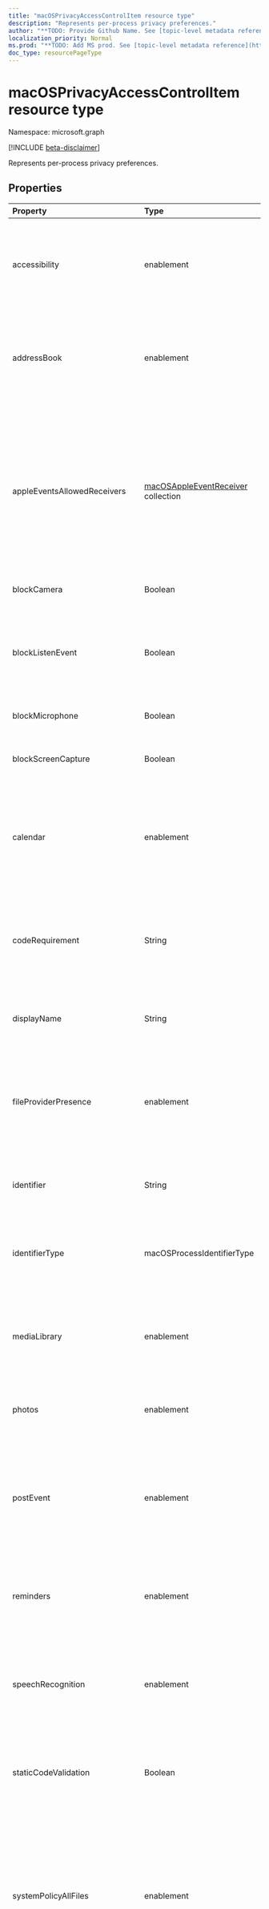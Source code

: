 ```yaml
---
title: "macOSPrivacyAccessControlItem resource type"
description: "Represents per-process privacy preferences."
author: "**TODO: Provide Github Name. See [topic-level metadata reference](https://msgo.azurewebsites.net/add/document/guidelines/metadata.html#topic-level-metadata)**"
localization_priority: Normal
ms.prod: "**TODO: Add MS prod. See [topic-level metadata reference](https://msgo.azurewebsites.net/add/document/guidelines/metadata.html#topic-level-metadata)**"
doc_type: resourcePageType
---
```


# macOSPrivacyAccessControlItem resource type

Namespace: microsoft.graph

[!INCLUDE [beta-disclaimer](../../includes/beta-disclaimer.md)]

Represents per-process privacy preferences.

## Properties
|Property|Type|Description|
|:---|:---|:---|
|accessibility|enablement|Allow the app or process to control the Mac via the Accessibility subsystem. Possible values are: `notConfigured`, `enabled`, `disabled`.|
|addressBook|enablement|Allow or block access to contact information managed by Contacts. Possible values are: `notConfigured`, `enabled`, `disabled`.|
|appleEventsAllowedReceivers|[macOSAppleEventReceiver](../resources/macosappleeventreceiver.md) collection|Allow or deny the app or process to send a restricted Apple event to another app or process. You will need to know the identifier, identifier type, and code requirement of the receiving app or process. This collection can contain a maximum of 500 elements.|
|blockCamera|Boolean|Block access to camera app.|
|blockListenEvent|Boolean|Block the app or process from listening to events from input devices such as mouse, keyboard, and trackpad.Requires macOS 10.15 or later.|
|blockMicrophone|Boolean|Block access to microphone.|
|blockScreenCapture|Boolean|Block app from capturing contents of system display. Requires macOS 10.15 or later.|
|calendar|enablement|Allow or block access to event information managed by Calendar. Possible values are: `notConfigured`, `enabled`, `disabled`.|
|codeRequirement|String|Enter the code requirement, which can be obtained with the command 'codesign –display -r –' in the Terminal app. Include everything after '=>'.|
|displayName|String|The display name of the app, process, or executable.|
|fileProviderPresence|enablement|Allow the app or process to access files managed by another app’s file provider extension. Requires macOS 10.15 or later. . Possible values are: `notConfigured`, `enabled`, `disabled`.|
|identifier|String|The bundle ID or path of the app, process, or executable.|
|identifierType|macOSProcessIdentifierType|A bundle ID is used to identify an app. A path is used to identify a process or executable. Possible values are: `bundleID`, `path`.|
|mediaLibrary|enablement|Allow or block access to music and the media library. Possible values are: `notConfigured`, `enabled`, `disabled`.|
|photos|enablement|Allow or block access to images managed by Photos. Possible values are: `notConfigured`, `enabled`, `disabled`.|
|postEvent|enablement|Control access to CoreGraphics APIs, which are used to send CGEvents to the system event stream. Possible values are: `notConfigured`, `enabled`, `disabled`.|
|reminders|enablement|Allow or block access to information managed by Reminders. Possible values are: `notConfigured`, `enabled`, `disabled`.|
|speechRecognition|enablement|Allow or block access to system speech recognition facility. Possible values are: `notConfigured`, `enabled`, `disabled`.|
|staticCodeValidation|Boolean|Statically validates the code requirement. Use this setting if the process invalidates its dynamic code signature.|
|systemPolicyAllFiles|enablement|Control access to all protected files on a device. Files might be in locations such as emails, messages, apps, and administrative settings. Apply this setting with caution. Possible values are: `notConfigured`, `enabled`, `disabled`.|
|systemPolicyDesktopFolder|enablement|Allow or block access to Desktop folder. Possible values are: `notConfigured`, `enabled`, `disabled`.|
|systemPolicyDocumentsFolder|enablement|Allow or block access to Documents folder. Possible values are: `notConfigured`, `enabled`, `disabled`.|
|systemPolicyDownloadsFolder|enablement|Allow or block access to Downloads folder. Possible values are: `notConfigured`, `enabled`, `disabled`.|
|systemPolicyNetworkVolumes|enablement|Allow or block access to network volumes. Requires macOS 10.15 or later. Possible values are: `notConfigured`, `enabled`, `disabled`.|
|systemPolicyRemovableVolumes|enablement|Control access to removable volumes on the device, such as an external hard drive. Requires macOS 10.15 or later. Possible values are: `notConfigured`, `enabled`, `disabled`.|
|systemPolicySystemAdminFiles|enablement|Allow app or process to access files used in system administration. Possible values are: `notConfigured`, `enabled`, `disabled`.|

## Relationships
None.

## JSON representation
The following is a JSON representation of the resource.
<!-- {
  "blockType": "resource",
  "@odata.type": "microsoft.graph.macOSPrivacyAccessControlItem"
}
-->
``` json
{
  "@odata.type": "#microsoft.graph.macOSPrivacyAccessControlItem",
  "accessibility": "String",
  "addressBook": "String",
  "appleEventsAllowedReceivers": [
    {
      "@odata.type": "microsoft.graph.macOSAppleEventReceiver"
    }
  ],
  "blockCamera": "Boolean",
  "blockListenEvent": "Boolean",
  "blockMicrophone": "Boolean",
  "blockScreenCapture": "Boolean",
  "calendar": "String",
  "codeRequirement": "String",
  "displayName": "String",
  "fileProviderPresence": "String",
  "identifier": "String",
  "identifierType": "String",
  "mediaLibrary": "String",
  "photos": "String",
  "postEvent": "String",
  "reminders": "String",
  "speechRecognition": "String",
  "staticCodeValidation": "Boolean",
  "systemPolicyAllFiles": "String",
  "systemPolicyDesktopFolder": "String",
  "systemPolicyDocumentsFolder": "String",
  "systemPolicyDownloadsFolder": "String",
  "systemPolicyNetworkVolumes": "String",
  "systemPolicyRemovableVolumes": "String",
  "systemPolicySystemAdminFiles": "String"
}
```

